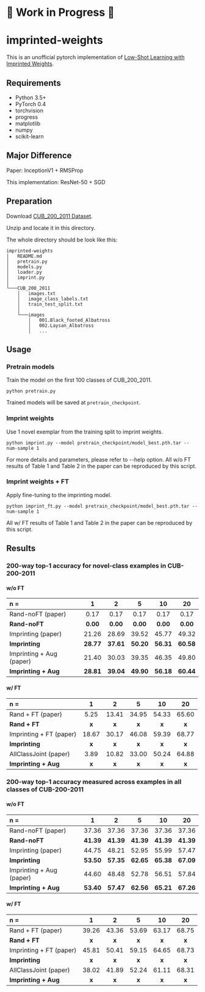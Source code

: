 # :construction: Work in Progress :construction:
# imprinted-weights
This is an unofficial pytorch implementation of [Low-Shot Learning with Imprinted Weights](http://openaccess.thecvf.com/content_cvpr_2018/papers/Qi_Low-Shot_Learning_With_CVPR_2018_paper.pdf). 

## Requirements
- Python 3.5+
- PyTorch 0.4
- torchvision
- progress
- matplotlib
- numpy
- scikit-learn

## Major Difference
Paper: InceptionV1 + RMSProp

This implementation: ResNet-50 + SGD

## Preparation
Download [CUB_200_2011 Dataset](http://www.vision.caltech.edu/visipedia-data/CUB-200-2011/CUB_200_2011.tgz).

Unzip and locate it in this directory.

The whole directory should be look like this:
```
imprinted-weights
│   README.md
│   pretrain.py
│   models.py
│   loader.py
│   imprint.py
│   
└───CUB_200_2011
    │   images.txt
    │   image_class_labels.txt
    │   train_test_split.txt
    │
    └───images
        │   001.Black_footed_Albatross
        │   002.Laysan_Albatross
        │   ...
```

## Usage
### Pretrain models
Train the model on the first 100 classes of CUB_200_2011.
```
python pretrain.py
```
Trained models will be saved at `pretrain_checkpoint`.

### Imprint weights
Use 1 novel exemplar from the training split to imprint weights.
```
python imprint.py --model pretrain_checkpoint/model_best.pth.tar --num-sample 1
```
For more details and parameters, please refer to --help option.
All w/o FT results of Table 1 and Table 2 in the paper can be reproduced by this script.

### Imprint weights + FT
Apply fine-tuning to the imprinting model.
```
python imprint_ft.py --model pretrain_checkpoint/model_best.pth.tar --num-sample 1
```
All w/ FT results of Table 1 and Table 2 in the paper can be reproduced by this script.

## Results
### 200-way top-1 accuracy for novel-class examples in CUB-200-2011
#### w/o FT
| n = | 1| 2 | 5| 10| 20|
|:---|:---:|:---:|:---:|:---:|:---:|
|Rand-noFT (paper) |0.17 |0.17 |0.17 |0.17 |0.17 |
|**Rand-noFT**|**0.00** |**0.00** |**0.00** |**0.00** |**0.00** |
|Imprinting (paper)|21.26 |28.69 |39.52 |45.77 |49.32|
|**Imprinting** |**28.77** |**37.61** |**50.20** |**56.31** |**60.58**
|Imprinting + Aug (paper) |21.40 |30.03 |39.35 |46.35 |49.80|
|**Imprinting + Aug** |**28.81** |**39.04** |**49.90** |**56.18** |**60.44**|

#### w/ FT
| n = | 1| 2 | 5| 10| 20|
|:---|:---:|:---:|:---:|:---:|:---:|
|Rand + FT (paper) |5.25 |13.41 |34.95| 54.33 |65.60|
|**Rand + FT**|**x** |**x** |**x** |**x** |**x** |
|Imprinting + FT (paper)|18.67 |30.17| 46.08 |59.39 |68.77|
|**Imprinting** |**x** |**x** |**x** |**x** |**x** |
|AllClassJoint (paper) |3.89 |10.82 |33.00 |50.24 |64.88|
|**Imprinting + Aug** |**x** |**x** |**x** |**x** |**x** |

### 200-way top-1 accuracy measured across examples in all classes of CUB-200-2011
#### w/o FT
| n = | 1| 2 | 5| 10| 20|
|:---|:---:|:---:|:---:|:---:|:---:|
|Rand-noFT (paper) |37.36| 37.36| 37.36| 37.36 |37.36|
|**Rand-noFT**|**41.39** |**41.39** |**41.39** |**41.39** |**41.39** |
|Imprinting (paper)|44.75| 48.21| 52.95| 55.99 |57.47|
|**Imprinting** |**53.50** |**57.35** |**62.65** |**65.38** |**67.09**|
|Imprinting + Aug (paper) |44.60| 48.48| 52.78 |56.51| 57.84|
|**Imprinting + Aug** |**53.40** |**57.47** |**62.56** |**65.21** |**67.26**|

#### w/ FT
| n = | 1| 2 | 5| 10| 20|
|:---|:---:|:---:|:---:|:---:|:---:|
|Rand + FT (paper) |39.26 |43.36| 53.69| 63.17| 68.75|
|**Rand + FT**|**x** |**x** |**x** |**x** |**x** |
|Imprinting + FT (paper)|45.81 |50.41 |59.15| 64.65| 68.73|
|**Imprinting** |**x** |**x** |**x** |**x** |**x** |
|AllClassJoint (paper) |38.02 |41.89| 52.24| 61.11| 68.31|
|**Imprinting + Aug** |**x** |**x** |**x** |**x** |**x** |